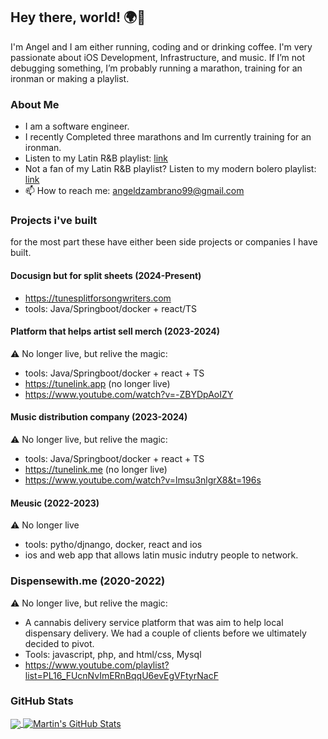 ## Hey there, world! 🌍👋

 I'm Angel and I am either running, coding and or drinking coffee. I'm very passionate about iOS Development, Infrastructure, and music. If I’m not debugging something, I’m probably running a marathon, training for an ironman or making a playlist.

### About Me 
- I am a software engineer.
- I recently Completed three marathons and Im currently training for an ironman. 
- Listen to my Latin R&B playlist: <a href="https://open.spotify.com/playlist/1uXII1uCQ1dW0Zo6lupxmh?si=708ae888e9fd4639">link</a>
- Not a fan of my Latin R&B playlist? Listen to my modern bolero playlist: <a href="https://open.spotify.com/playlist/4Wj0LgnWk1lsSAjA5agFPg?si=39c9abfa1a304d2e">link</a>
- 📫 How to reach me: angeldzambrano99@gmail.com 


### Projects i've built
for the most part these have either been side projects or companies I have built.

#### Docusign but for split sheets (2024-Present)
- https://tunesplitforsongwriters.com
- tools: Java/Springboot/docker + react/TS


#### Platform that helps artist sell merch (2023-2024)
⚠️ No longer live, but relive the magic:
- tools: Java/Springboot/docker + react + TS
- https://tunelink.app (no longer live)
- https://www.youtube.com/watch?v=-ZBYDpAoIZY

#### Music distribution company (2023-2024)
⚠️ No longer live, but relive the magic:
- tools: Java/Springboot/docker + react + TS
- https://tunelink.me (no longer live)
- https://www.youtube.com/watch?v=lmsu3nlgrX8&t=196s

#### Meusic (2022-2023)
⚠️ No longer live
- tools: pytho/djnango, docker, react and ios
- ios and web app that allows latin music indutry people to network.

### Dispensewith.me (2020-2022)
⚠️ No longer live, but relive the magic:
- A cannabis delivery service platform that was aim to help local dispensary delivery. We had a couple of clients before we ultimately decided to pivot. 
- Tools: javascript, php, and html/css, Mysql  
- https://www.youtube.com/playlist?list=PL16_FUcnNvImERnBqqU6evEgVFtyrNacF


### GitHub Stats

<a href="https://github.com/angeldzzz23/angeldzzz23">
  <img align="center" src="https://github-readme-stats.vercel.app/api/top-langs/?username=angeldzzz23&hide=makefile,html,tex&title_color=ffffff&text_color=c9cacc&icon_color=2bbc8a&bg_color=1d1f21&langs_count=3" />
</a>



<a href="https://github.com/angeldzzz23/angeldzzz23">
  <img align="center" src="https://github-readme-stats.vercel.app/api?username=angeldzzz23&show_icons=true&line_height=27&count_private=true&title_color=ffffff&text_color=c9cacc&icon_color=2bbc8a&bg_color=1d1f21" alt="Martin's GitHub Stats" />
</a>

